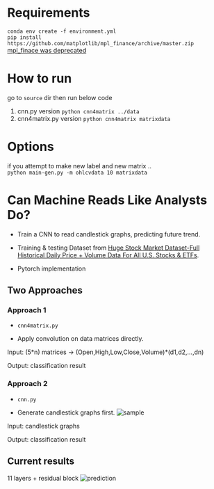 # Requirements
`conda env create -f environment.yml`    
`pip install https://github.com/matplotlib/mpl_finance/archive/master.zip`    
[mpl_finace was deprecated](https://stackoverflow.com/questions/42373104/since-matplotlib-finance-has-been-deprecated-how-can-i-use-the-new-mpl-finance)

# How to run
go to `source` dir then run below code   
1. cnn.py version
`python cnn4matrix ../data`
2. cnn4matrix.py version
`python cnn4matrix matrixdata`


# Options
if you attempt to make new label and new matrix ..     
`python main-gen.py -m ohlcvdata 10 matrixdata`

# Can Machine Reads Like Analysts Do?

- Train a CNN to read candlestick graphs, predicting future trend.

- Training & testing Dataset from [Huge Stock Market Dataset-Full Historical Daily Price + Volume Data For All U.S. Stocks & ETFs](https://www.kaggle.com/borismarjanovic/price-volume-data-for-all-us-stocks-etfs).

- Pytorch implementation

## Two Approaches
### Approach 1
- `cnn4matrix.py`

- Apply convolution on data matrices directly.

Input: (5\*n) matrices -> (Open,High,Low,Close,Volume)\*(d1,d2,...,dn)

Output: classification result

### Approach 2
- `cnn.py`

- Generate candlestick graphs first.
![sample](https://github.com/hardyqr/CNN-for-Stock-Market-Prediction/blob/master/screen_shots_logs/sample.png)

Input: candlestick graphs

Output: classification result


## Current results

11 layers + residual block
![prediction](https://github.com/hardyqr/Deep-Learning-for-Stock-Market-Prediction/blob/master/screen_shots_logs/sota/acc+loss.png)
